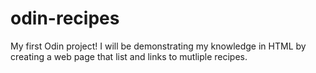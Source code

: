 # odin-recipes
My first Odin project! I will be demonstrating my 
knowledge in HTML by creating a web page that list
and links to mutliple recipes. 
